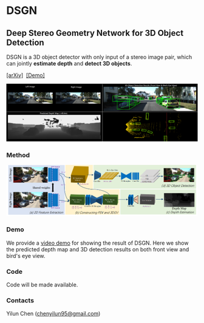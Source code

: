 # DSGN
## Deep Stereo Geometry Network for 3D Object Detection

DSGN is a 3D object detector with only input of a stereo image pair, which can jointly **estimate depth** and **detect 3D objects**. 

[[arXiv]](https://arxiv.org/abs/2001.03398)&nbsp;  [[Demo]](https://www.youtube.com/watch?v=u6mQW89wBbo)&nbsp;

<div align="center">
 <img src="doc/sample_result.png">
</div>

### Method

<div align="center">
 <img src="doc/pipeline.png">
</div>

### Demo

We provide a [video demo](https://www.youtube.com/watch?v=u6mQW89wBbo) for showing the result of DSGN. Here we show the predicted depth map and 3D detection results on both front view and bird's eye view.

### Code
Code will be made available.

### Contacts
Yilun Chen (chenyilun95@gmail.com)

